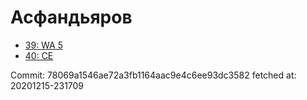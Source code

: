 # Асфандьяров
- [39: WA 5](39.md)
- [40: CE](40.md)

Commit: 78069a1546ae72a3fb1164aac9e4c6ee93dc3582
 fetched at: 20201215-231709

